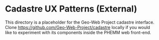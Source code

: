 # Cadastre UX Patterns (External)

This directory is a placeholder for the Geo-Web Project cadastre interface. Clone https://github.com/Geo-Web-Project/cadastre
locally if you would like to experiment with its components inside the PHEMM web front-end.

